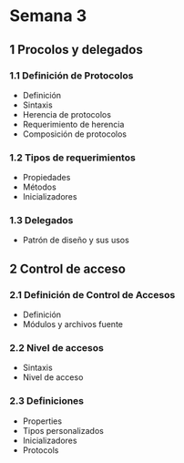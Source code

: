# Semana 3

## 1 Procolos y delegados

### 1.1 Definición de Protocolos
* Definición
* Sintaxis
* Herencia de protocolos
* Requerimiento de herencia
* Composición de protocolos

### 1.2 Tipos de requerimientos
* Propiedades
* Métodos
* Inicializadores

### 1.3 Delegados
* Patrón de diseño y sus usos

## 2 Control de acceso

### 2.1 Definición de Control de Accesos
* Definición
* Módulos y archivos fuente

### 2.2 Nivel de accesos
* Sintaxis
* Nivel de acceso

### 2.3 Definiciones
* Properties
* Tipos personalizados
* Inicializadores
* Protocols
